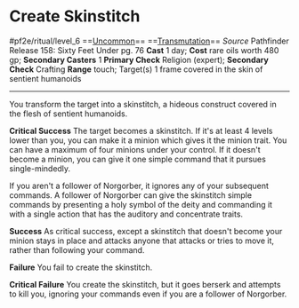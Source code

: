 # Create Skinstitch
#pf2e/ritual/level_6
==[Uncommon](Uncommon.md)== ==[Transmutation](Transmutation.md)==
*Source* Pathfinder Release 158: Sixty Feet Under pg. 76
**Cast** 1 day; **Cost** rare oils worth 480 gp; **Secondary Casters** 1
**Primary Check** Religion (expert); **Secondary Check** Crafting
**Range** touch; Target(s) 1 frame covered in the skin of sentient humanoids

---
You transform the target into a skinstitch, a hideous construct covered in the flesh of sentient humanoids.

**Critical Success** The target becomes a skinstitch. If it's at least 4 levels lower than you, you can make it a minion which gives it the minion trait. You can have a maximum of four minions under your control. If it doesn't become a minion, you can give it one simple command that it pursues single-mindedly. 

If you aren't a follower of Norgorber, it ignores any of your subsequent commands. A follower of Norgorber can give the skinstitch simple commands by presenting a holy symbol of the deity and commanding it with a single action that has the auditory and concentrate traits.

**Success** As critical success, except a skinstitch that doesn't become your minion stays in place and attacks anyone that attacks or tries to move it, rather than following your command.

**Failure** You fail to create the skinstitch.

**Critical Failure** You create the skinstitch, but it goes berserk and attempts to kill you, ignoring your commands even if you are a follower of Norgorber.
